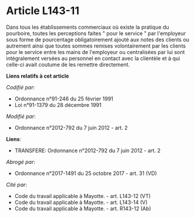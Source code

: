 # Article L143-11

Dans tous les établissements commerciaux où existe la pratique du pourboire, toutes les perceptions faites " pour le service
" par l'employeur sous forme de pourcentage obligatoirement ajouté aux notes des clients ou autrement ainsi que toutes sommes
remises volontairement par les clients pour le service entre les mains de l'employeur ou centralisées par lui sont
intégralement versées au personnel en contact avec la clientèle et à qui celle-ci avait coutume de les remettre directement.

**Liens relatifs à cet article**

_Codifié par_:

  - Ordonnance n°91-246 du 25 février 1991
  - Loi n°91-1379 du 28 décembre 1991

_Modifié par_:

  - Ordonnance n°2012-792 du 7 juin 2012 - art. 2

**Liens**:

  - TRANSFERE: Ordonnance n°2012-792 du 7 juin 2012 - art. 2

_Abrogé par_:

  - Ordonnance n°2017-1491 du 25 octobre 2017 - art. 31 (VD)

_Cité par_:

  - Code du travail applicable à Mayotte. - art. L143-12 (VT)
  - Code du travail applicable à Mayotte. - art. L143-14 (V)
  - Code du travail applicable à Mayotte. - art. R143-12 (Ab)
